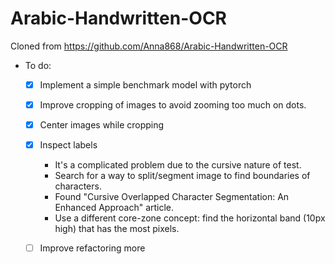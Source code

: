 # Arabic-Handwritten-OCR
Cloned from https://github.com/Anna868/Arabic-Handwritten-OCR

- To do:
    - [x] Implement a simple benchmark model with pytorch
    - [x] Improve cropping of images to avoid zooming too much on dots.
    - [x] Center images while cropping
    - [x] Inspect labels
        - It's a complicated problem due to the cursive nature of test.
        - Search for a way to split/segment image to find boundaries of characters.
        - Found "Cursive Overlapped Character Segmentation: An Enhanced Approach" article.
        - Use a different core-zone concept: find the horizontal band (10px high) that has the most pixels.
    - [ ] Improve refactoring more
    
